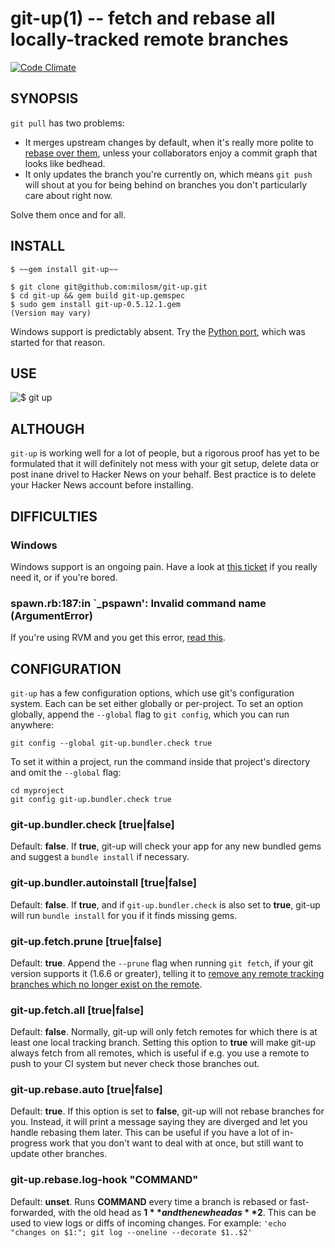 git-up(1) -- fetch and rebase all locally-tracked remote branches
=================================================================

[![Code Climate](https://codeclimate.com/github/aanand/git-up.png)](https://codeclimate.com/github/aanand/git-up)

SYNOPSIS
--------

`git pull` has two problems:

* It merges upstream changes by default, when it's really more polite to [rebase over them](http://gitready.com/advanced/2009/02/11/pull-with-rebase.html), unless your collaborators enjoy a commit graph that looks like bedhead.
* It only updates the branch you're currently on, which means `git push` will shout at you for being behind on branches you don't particularly care about right now.

Solve them once and for all.

INSTALL
-------

    $ ~~gem install git-up~~

    $ git clone git@github.com:milosm/git-up.git
    $ cd git-up && gem build git-up.gemspec
    $ sudo gem install git-up-0.5.12.1.gem
    (Version may vary)

Windows support is predictably absent. Try the [Python port](https://github.com/msiemens/PyGitUp), which was started for that reason.

USE
---

![$ git up](http://dl.dropbox.com/u/166030/git-up/screenshot.png)

ALTHOUGH
--------

`git-up` is working well for a lot of people, but a rigorous proof has yet to be formulated that it will definitely not mess with your git setup, delete data or post inane drivel to Hacker News on your behalf. Best practice is to delete your Hacker News account before installing.

DIFFICULTIES
------------

### Windows
Windows support is an ongoing pain. Have a look at [this ticket](https://github.com/aanand/git-up/issues/34) if you really need it, or if you're bored.

### spawn.rb:187:in `_pspawn': Invalid command name (ArgumentError)

If you're using RVM and you get this error, [read this](https://github.com/aanand/git-up/blob/master/RVM.md).

CONFIGURATION
-------------

`git-up` has a few configuration options, which use git's configuration system. Each can be set either globally or per-project. To set an option globally, append the `--global` flag to `git config`, which you can run anywhere:

    git config --global git-up.bundler.check true

To set it within a project, run the command inside that project's directory and omit the `--global` flag:

    cd myproject
    git config git-up.bundler.check true

### git-up.bundler.check [true|false]

Default: **false**. If **true**, git-up will check your app for any new bundled gems and suggest a `bundle install` if necessary.

### git-up.bundler.autoinstall [true|false]

Default: **false**. If **true**, and if `git-up.bundler.check` is also set to **true**, git-up will run `bundle install` for you if it finds missing gems.

### git-up.fetch.prune [true|false]

Default: **true**. Append the `--prune` flag when running `git fetch`, if your git version supports it (1.6.6 or greater), telling it to [remove any remote tracking branches which no longer exist on the remote](http://linux.die.net/man/1/git-fetch).

### git-up.fetch.all [true|false]

Default: **false**. Normally, git-up will only fetch remotes for which there is at least one local tracking branch. Setting this option to **true** will make git-up always fetch from all remotes, which is useful if e.g. you use a remote to push to your CI system but never check those branches out.

### git-up.rebase.auto [true|false]

Default: **true**. If this option is set to **false**, git-up will not rebase branches for you. Instead, it will print a message saying they are diverged and let you handle rebasing them later. This can be useful if you have a lot of in-progress work that you don't want to deal with at once, but still want to update other branches.

### git-up.rebase.log-hook "COMMAND"

Default: **unset**. Runs **COMMAND** every time a branch is rebased or fast-forwarded, with the old head as **$1** and the new head as **$2**. This can be used to view logs or diffs of incoming changes. For example: `'echo "changes on $1:"; git log --oneline --decorate $1..$2'`
